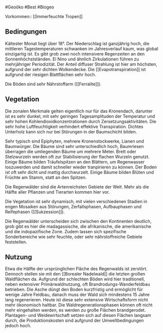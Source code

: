 #Geoöko #Best #Biogeo


Vorkommen:: [[Immerfeuchte Tropen]]

## Bedingungen

Kältester Monat liegt über 18°. Der Niederschlag ist ganzjährig hoch, die mittleren Tagestemperaturen schwanken im Jahresverlauf kaum, was global einzigartig ist. Es gibt grob zwei noch intensivere Regenzeiten an den Sonnenhöchstständen. El Nino und ähnlich Zirkulationen führen zu mehrjähriger Periodizität. Der Anteil diffuser Strahlung ist hier am höchsten, aufgrund der sehr dichten Wolkendecke. Die [[Evapotranspiration]] ist aufgrund der riesigen Blattflächen sehr hoch.

Die Böden sind sehr Nährstoffarm ([[Ferralite]]).

## Vegetation

Die zonalen Merkmale gelten eigentlich nur für das Kronendach, darunter ist es sehr dunkel, mit sehr geringen Tagesamplituden der Temperatur und sehr hohen Kohlendioxidkonzentrationen durch Zersetzungsaktivitäten. Die sehr hohe Luftfeuchtigkeit verhindert effektive Transpiration.
Dichtes Unterholz kann sich nur bei Störungen in der Baumschicht bilden.

Sehr typisch sind Epiphyten, mehrere Kronenstockwerke, Lianen und Baumwürger. Die Bäume sind sehr unterschiedlich hoch, Baumriesen überragen die umliegenden Bäume um mehrere Meter. Brett oder Stelzwurzeln werden oft zur Stabilisierung der flachen Wurzeln genutzt. Einige Bäume bilden Träufelspitzen an den Blättern, um Regenwasser loszuwerden und damit schneller wieder tranpirieren zu können. Der Boden ist oft sehr dicht und mattig durchwurzelt. Einige Bäume bilden Blüten und Früchte am Stamm, statt an den Spitzen.

Die Regenwälder sind die Artenreichsten Gebiete der Welt. Mehr als die Hälfte aller Pflanzen und Tierarten kommen hier vor.

Die Vegetation ist sehr dynamisch, mit vielen verschiedenen Stadien in engen Mosaiken aus Störungen, Zerfallsphasen, Aufbauphasen und Reifephasen ([[Sukzession]]).

Die Regenwälder unterscheiden sich zwischen den Kontinenten deutlich, grob gibt es hier die madagassische, die afrikanische, die amerikanische und die indopazifische Zone. Zudem lassen sich spezifische Sonderbereiche wie sehr feuchte, oder sehr nährstoffreiche Gebiete feststellen.

## Nutzung

Etwa die Hälfte der ursprünglichen Fläche des Regenwalds ist zerstört. Dennoch stellen sie mit den [[Borealer Nadelwald]] die letzten großen Waldflächen da. Aufgrund der schlechten Böden wird hier traditionell, neben extensiver Primärwaldnutzung, oft Brandrodungs-Wanderfeldbau betrieben. Die Asche düngt den Boden kurzfristig und ermöglicht für wenige Jahre Feldbau, danach muss der Wald sich mindestens 15 Jahre lang regenerieren. Heute ist diese sehr extensive Wirtschaftsform nicht mehr ökonomisch haltbar. Die Waldregenerationsphasen können oft nicht mehr eingehalten werden, es werden zu große Flächen brandgerodet. Plantagen- und Weidewirtschaft setzen sich auf diesen Flächen langsam durch, die Produktionskosten sind aufgrund der Umweltbedingungen jedoch hoch.